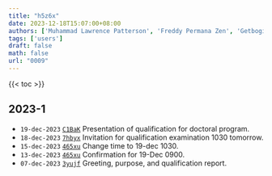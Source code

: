 ```yaml
---
title: "h5z6x"
date: 2023-12-18T15:07:00+08:00
authors: ['Muhammad Lawrence Patterson', 'Freddy Permana Zen', 'Getbogi Himawan', 'Sparisoma Viridi']
tags: ['users']
draft: false
math: false
url: "0009"
---
```

{{< toc >}}


## 2023-1
+ `19-dec-2023` [`C1BaK`](https://www.instagram.com/p/C1BaKEKyCJ0/) Presentation of qualification for doctoral program.
+ `18-dec-2023` [`7hbyx`](https://osf.io/7hbyx) Invitation for qualification examination 1030 tomorrow.
+ `15-dec-2023` [`465xu`](https://osf.io/465xu) Change time to 19-dec 1030.
+ `13-dec-2023` [`465xu`](https://osf.io/465xu) Confirmation for 19-Dec 0900.
+ `07-dec-2023` [`3yujf`](https://osf.io/3yujf) Greeting, purpose, and qualification report.
